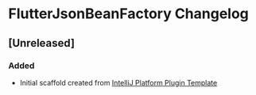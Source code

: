 <!-- Keep a Changelog guide -> https://keepachangelog.com -->

# FlutterJsonBeanFactory Changelog

## [Unreleased]
### Added
- Initial scaffold created from [IntelliJ Platform Plugin Template](https://github.com/JetBrains/intellij-platform-plugin-template)
